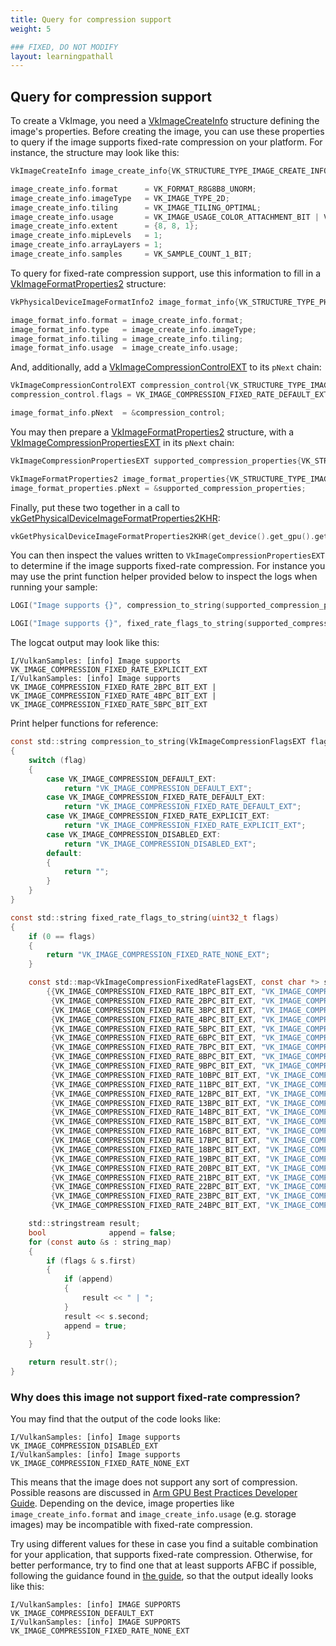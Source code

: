 ```yaml
---
title: Query for compression support
weight: 5

### FIXED, DO NOT MODIFY
layout: learningpathall
---
```


## Query for compression support

To create a VkImage, you need a [VkImageCreateInfo](https://registry.khronos.org/vulkan/specs/1.3-extensions/man/html/VkImageCreateInfo.html) structure defining the image's properties.
Before creating the image, you can use these properties to query if the image supports fixed-rate compression on your platform.
For instance, the structure may look like this:

```C
VkImageCreateInfo image_create_info{VK_STRUCTURE_TYPE_IMAGE_CREATE_INFO};

image_create_info.format      = VK_FORMAT_R8G8B8_UNORM;
image_create_info.imageType   = VK_IMAGE_TYPE_2D;
image_create_info.tiling      = VK_IMAGE_TILING_OPTIMAL;
image_create_info.usage       = VK_IMAGE_USAGE_COLOR_ATTACHMENT_BIT | VK_IMAGE_USAGE_SAMPLED_BIT;
image_create_info.extent      = {8, 8, 1};
image_create_info.mipLevels   = 1;
image_create_info.arrayLayers = 1;
image_create_info.samples     = VK_SAMPLE_COUNT_1_BIT;
```

To query for fixed-rate compression support, use this information to fill in a [VkImageFormatProperties2](https://registry.khronos.org/vulkan/specs/1.3-extensions/man/html/VkImageFormatProperties2KHR.html) structure:

```C
VkPhysicalDeviceImageFormatInfo2 image_format_info{VK_STRUCTURE_TYPE_PHYSICAL_DEVICE_IMAGE_FORMAT_INFO_2};

image_format_info.format = image_create_info.format;
image_format_info.type   = image_create_info.imageType;
image_format_info.tiling = image_create_info.tiling;
image_format_info.usage  = image_create_info.usage;
```

And, additionally, add a [VkImageCompressionControlEXT](https://registry.khronos.org/vulkan/specs/1.3-extensions/man/html/VkImageCompressionControlEXT.html) to its  `pNext` chain:

```C
VkImageCompressionControlEXT compression_control{VK_STRUCTURE_TYPE_IMAGE_COMPRESSION_CONTROL_EXT};
compression_control.flags = VK_IMAGE_COMPRESSION_FIXED_RATE_DEFAULT_EXT;

image_format_info.pNext  = &compression_control;
```

You may then prepare a [VkImageFormatProperties2](https://registry.khronos.org/vulkan/specs/1.3-extensions/man/html/VkImageFormatProperties2.html) structure, with a [VkImageCompressionPropertiesEXT](https://registry.khronos.org/vulkan/specs/1.3-extensions/man/html/VkImageCompressionPropertiesEXT.html) in its `pNext` chain:

```C
VkImageCompressionPropertiesEXT supported_compression_properties{VK_STRUCTURE_TYPE_IMAGE_COMPRESSION_PROPERTIES_EXT};

VkImageFormatProperties2 image_format_properties{VK_STRUCTURE_TYPE_IMAGE_FORMAT_PROPERTIES_2};
image_format_properties.pNext = &supported_compression_properties;
```

Finally, put these two together in a call to [vkGetPhysicalDeviceImageFormatProperties2KHR](https://registry.khronos.org/vulkan/specs/1.3-extensions/man/html/vkGetPhysicalDeviceImageFormatProperties2KHR.html):

```C
vkGetPhysicalDeviceImageFormatProperties2KHR(get_device().get_gpu().get_handle(), &image_format_info, &image_format_properties);
```

You can then inspect the values written to `VkImageCompressionPropertiesEXT` to determine if the image supports fixed-rate compression.
For instance you may use the print function helper provided below to inspect the logs when running your sample:

```C
LOGI("Image supports {}", compression_to_string(supported_compression_properties.imageCompressionFlags));

LOGI("Image supports {}", fixed_rate_flags_to_string(supported_compression_properties.imageCompressionFixedRateFlags));
```

The logcat output may look like this:

```output
I/VulkanSamples: [info] Image supports VK_IMAGE_COMPRESSION_FIXED_RATE_EXPLICIT_EXT
I/VulkanSamples: [info] Image supports VK_IMAGE_COMPRESSION_FIXED_RATE_2BPC_BIT_EXT | VK_IMAGE_COMPRESSION_FIXED_RATE_4BPC_BIT_EXT | VK_IMAGE_COMPRESSION_FIXED_RATE_5BPC_BIT_EXT
```

Print helper functions for reference:

```C
const std::string compression_to_string(VkImageCompressionFlagsEXT flag)
{
	switch (flag)
	{
		case VK_IMAGE_COMPRESSION_DEFAULT_EXT:
			return "VK_IMAGE_COMPRESSION_DEFAULT_EXT";
		case VK_IMAGE_COMPRESSION_FIXED_RATE_DEFAULT_EXT:
			return "VK_IMAGE_COMPRESSION_FIXED_RATE_DEFAULT_EXT";
		case VK_IMAGE_COMPRESSION_FIXED_RATE_EXPLICIT_EXT:
			return "VK_IMAGE_COMPRESSION_FIXED_RATE_EXPLICIT_EXT";
		case VK_IMAGE_COMPRESSION_DISABLED_EXT:
			return "VK_IMAGE_COMPRESSION_DISABLED_EXT";
		default:
		{
			return "";
		}
	}
}

const std::string fixed_rate_flags_to_string(uint32_t flags)
{
	if (0 == flags)
	{
		return "VK_IMAGE_COMPRESSION_FIXED_RATE_NONE_EXT";
	}

	const std::map<VkImageCompressionFixedRateFlagsEXT, const char *> string_map =
	    {{VK_IMAGE_COMPRESSION_FIXED_RATE_1BPC_BIT_EXT, "VK_IMAGE_COMPRESSION_FIXED_RATE_1BPC_BIT_EXT"},
	     {VK_IMAGE_COMPRESSION_FIXED_RATE_2BPC_BIT_EXT, "VK_IMAGE_COMPRESSION_FIXED_RATE_2BPC_BIT_EXT"},
	     {VK_IMAGE_COMPRESSION_FIXED_RATE_3BPC_BIT_EXT, "VK_IMAGE_COMPRESSION_FIXED_RATE_3BPC_BIT_EXT"},
	     {VK_IMAGE_COMPRESSION_FIXED_RATE_4BPC_BIT_EXT, "VK_IMAGE_COMPRESSION_FIXED_RATE_4BPC_BIT_EXT"},
	     {VK_IMAGE_COMPRESSION_FIXED_RATE_5BPC_BIT_EXT, "VK_IMAGE_COMPRESSION_FIXED_RATE_5BPC_BIT_EXT"},
	     {VK_IMAGE_COMPRESSION_FIXED_RATE_6BPC_BIT_EXT, "VK_IMAGE_COMPRESSION_FIXED_RATE_6BPC_BIT_EXT"},
	     {VK_IMAGE_COMPRESSION_FIXED_RATE_7BPC_BIT_EXT, "VK_IMAGE_COMPRESSION_FIXED_RATE_7BPC_BIT_EXT"},
	     {VK_IMAGE_COMPRESSION_FIXED_RATE_8BPC_BIT_EXT, "VK_IMAGE_COMPRESSION_FIXED_RATE_8BPC_BIT_EXT"},
	     {VK_IMAGE_COMPRESSION_FIXED_RATE_9BPC_BIT_EXT, "VK_IMAGE_COMPRESSION_FIXED_RATE_9BPC_BIT_EXT"},
	     {VK_IMAGE_COMPRESSION_FIXED_RATE_10BPC_BIT_EXT, "VK_IMAGE_COMPRESSION_FIXED_RATE_10BPC_BIT_EXT"},
	     {VK_IMAGE_COMPRESSION_FIXED_RATE_11BPC_BIT_EXT, "VK_IMAGE_COMPRESSION_FIXED_RATE_11BPC_BIT_EXT"},
	     {VK_IMAGE_COMPRESSION_FIXED_RATE_12BPC_BIT_EXT, "VK_IMAGE_COMPRESSION_FIXED_RATE_12BPC_BIT_EXT"},
	     {VK_IMAGE_COMPRESSION_FIXED_RATE_13BPC_BIT_EXT, "VK_IMAGE_COMPRESSION_FIXED_RATE_13BPC_BIT_EXT"},
	     {VK_IMAGE_COMPRESSION_FIXED_RATE_14BPC_BIT_EXT, "VK_IMAGE_COMPRESSION_FIXED_RATE_14BPC_BIT_EXT"},
	     {VK_IMAGE_COMPRESSION_FIXED_RATE_15BPC_BIT_EXT, "VK_IMAGE_COMPRESSION_FIXED_RATE_15BPC_BIT_EXT"},
	     {VK_IMAGE_COMPRESSION_FIXED_RATE_16BPC_BIT_EXT, "VK_IMAGE_COMPRESSION_FIXED_RATE_16BPC_BIT_EXT"},
	     {VK_IMAGE_COMPRESSION_FIXED_RATE_17BPC_BIT_EXT, "VK_IMAGE_COMPRESSION_FIXED_RATE_17BPC_BIT_EXT"},
	     {VK_IMAGE_COMPRESSION_FIXED_RATE_18BPC_BIT_EXT, "VK_IMAGE_COMPRESSION_FIXED_RATE_18BPC_BIT_EXT"},
	     {VK_IMAGE_COMPRESSION_FIXED_RATE_19BPC_BIT_EXT, "VK_IMAGE_COMPRESSION_FIXED_RATE_19BPC_BIT_EXT"},
	     {VK_IMAGE_COMPRESSION_FIXED_RATE_20BPC_BIT_EXT, "VK_IMAGE_COMPRESSION_FIXED_RATE_20BPC_BIT_EXT"},
	     {VK_IMAGE_COMPRESSION_FIXED_RATE_21BPC_BIT_EXT, "VK_IMAGE_COMPRESSION_FIXED_RATE_21BPC_BIT_EXT"},
	     {VK_IMAGE_COMPRESSION_FIXED_RATE_22BPC_BIT_EXT, "VK_IMAGE_COMPRESSION_FIXED_RATE_22BPC_BIT_EXT"},
	     {VK_IMAGE_COMPRESSION_FIXED_RATE_23BPC_BIT_EXT, "VK_IMAGE_COMPRESSION_FIXED_RATE_23BPC_BIT_EXT"},
	     {VK_IMAGE_COMPRESSION_FIXED_RATE_24BPC_BIT_EXT, "VK_IMAGE_COMPRESSION_FIXED_RATE_24BPC_BIT_EXT"}};

	std::stringstream result;
	bool              append = false;
	for (const auto &s : string_map)
	{
		if (flags & s.first)
		{
			if (append)
			{
				result << " | ";
			}
			result << s.second;
			append = true;
		}
	}

	return result.str();
}
```

### Why does this image not support fixed-rate compression?

You may find that the output of the code looks like:

```output
I/VulkanSamples: [info] Image supports VK_IMAGE_COMPRESSION_DISABLED_EXT
I/VulkanSamples: [info] Image supports VK_IMAGE_COMPRESSION_FIXED_RATE_NONE_EXT
```

This means that the image does not support any sort of compression.
Possible reasons are discussed in [Arm GPU Best Practices Developer Guide](https://developer.arm.com/documentation/101897/latest/Buffers-and-textures/AFRC?lang=en).
Depending on the device, image properties like `image_create_info.format` and `image_create_info.usage` (e.g. storage images) may be incompatible with fixed-rate compression.

Try using different values for these in case you find a suitable combination for your application, that supports fixed-rate compression.
Otherwise, for better performance, try to find one that at least supports AFBC if possible, following the guidance found in [the guide](https://developer.arm.com/documentation/101897/latest/Buffers-and-textures/AFBC-textures-for-Vulkan?lang=en), so that the output ideally looks like this:

```output
I/VulkanSamples: [info] IMAGE SUPPORTS VK_IMAGE_COMPRESSION_DEFAULT_EXT
I/VulkanSamples: [info] IMAGE SUPPORTS VK_IMAGE_COMPRESSION_FIXED_RATE_NONE_EXT
```
